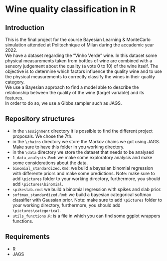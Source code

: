 # Wine quality classification in R
## Introduction
This is the final project for the course Bayesian Learning & MonteCarlo simulation attended at Politechnique of Milan during the accademic year 2022.\
We have a dataset regarding the ”Vinho Verde” wine. In this dataset some physical measurements
taken from bottles of wine are combined with a sensory judgement about the quality (a vote 0 to 10)
of the wine itself.
The objective is to determine which factors influence the quality wine and to use the physical
measurements to correctly classify the wines in their quality category.\
We use a Bayesian approach to find a model able to describe the relationship between the quality of the wine (target variable) and its features.\
In order to do so, we use a Gibbs sampler such as JAGS.
## Repository structures
- in the `\assignment` directory it is possible to find the different project proposals. We chose the 7th.
- in the `\chains` directory we store the Markov chains we got using JAGS. Make sure to have this folder in you working directory.
- in the `\data` directory we store the dataset that needs to be analysed
- `1_data_analysis.Rmd`: we make some exploratory analysis and make some considerations about the data. 
- `binomial_standardized.Rmd`: we build a bayesian binomial regression with differente priors and make some predictions. Note: make sure to add `\pictures` folder to
  your working directory, furthermore, you should add `\pictures\binomial`.
- `spikeslab.rmd`: we build a binomial regression with spikes and slab prior.
- `softmax_standardized.Rmd`: we build a bayesian categorical softmax classifier with Gaussian prior. Note: make sure to add `\pictures` folder to
  your working directory, furthermore, you should add `\pictures\categorical`.
- `utils_functions.R`: is a file in which you can find some ggplot wrappers functions.

## Requirements
- R
- JAGS 
